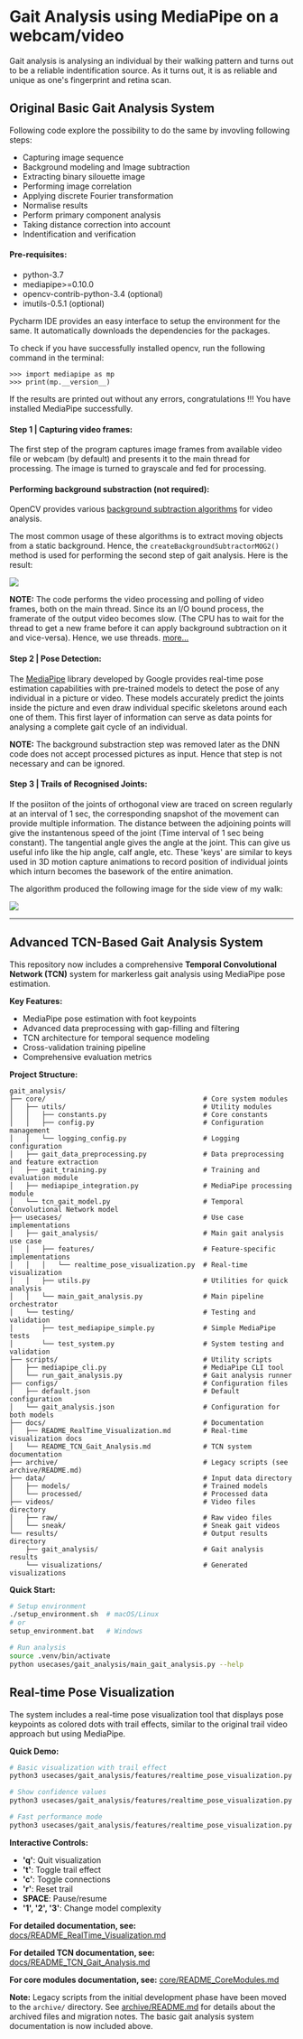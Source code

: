 # Gait Analysis using MediaPipe on a webcam/video

Gait analysis is analysing an individual by their walking pattern and turns out to be a reliable indentification source.
As it turns out, it is as reliable and unique as one's fingerprint and retina scan.

## Original Basic Gait Analysis System

Following code explore the possibility to do the same by invovling following steps:

- Capturing image sequence
- Background modeling and Image subtraction
- Extracting binary silouette image
- Performing image correlation
- Applying discrete Fourier transformation
- Normalise results
- Perform primary component analysis
- Taking distance correction into account
- Indentification and verification

#### Pre-requisites:

- python-3.7
- mediapipe>=0.10.0
- opencv-contrib-python-3.4 (optional)
- imutils-0.5.1 (optional)

Pycharm IDE provides an easy interface to setup the environment for the same.
It automatically downloads the dependencies for the packages.

To check if you have successfully installed opencv, run the following command in the terminal:

```
>>> import mediapipe as mp
>>> print(mp.__version__)
```

If the results are printed out without any errors, congratulations !!!
You have installed MediaPipe successfully.

#### Step 1 | Capturing video frames:

The first step of the program captures image frames from available video file or webcam (by default) and presents it to the main thread for processing.
The image is turned to grayscale and fed for processing.

#### Performing background substraction (not required):

OpenCV provides various [background subtraction algorithms](https://opencv-python-tutroals.readthedocs.io/en/latest/py_tutorials/py_video/py_bg_subtraction/py_bg_subtraction.html#background-subtraction) for video analysis.

The most common usage of these algorithms is to extract moving objects from a static background.
Hence, the `createBackgroundSubtractorMOG2()` method is used for performing the second step of gait analysis.
Here is the result:

![](https://github.com/sarweshshah/gait_analysis/blob/master/results/visualizations/background_subtraction.gif)

**NOTE:** The code performs the video processing and polling of video frames, both on the main thread. Since its an I/O bound process, the framerate of the output video becomes slow. (The CPU has to wait for the thread to get a new frame before it can apply background subtraction on it and vice-versa). Hence, we use threads.
[more...](https://www.pyimagesearch.com/2015/12/21/increasing-webcam-fps-with-python-and-opencv/)

#### Step 2 | Pose Detection:

The [MediaPipe](https://mediapipe.dev/) library developed by Google provides real-time pose estimation capabilities with pre-trained models to detect the pose of any individual in a picture or video. These models accurately predict the joints inside the picture and even draw individual specific skeletons around each one of them.
This first layer of information can serve as data points for analysing a complete gait cycle of an individual.

**NOTE:** The background substraction step was removed later as the DNN code does not accept processed pictures as input. Hence that step is not necessary and can be ignored.

#### Step 3 | Trails of Recognised Joints:

If the posiiton of the joints of orthogonal view are traced on screen regularly at an interval of 1 sec, the corresponding snapshot of the movement can provide multiple information.
The distance between the adjoining points will give the instantenous speed of the joint (Time interval of 1 sec being constant).
The tangential angle gives the angle at the joint. This can give us useful info like the hip angle, calf angle, etc.
These 'keys' are similar to keys used in 3D motion capture animations to record position of individual joints which inturn becomes the basework of the entire animation.

The algorithm produced the following image for the side view of my walk:

![](https://github.com/sarweshshah/gait_analysis/blob/master/results/visualizations/pose_trail.gif)

---

## Advanced TCN-Based Gait Analysis System

This repository now includes a comprehensive **Temporal Convolutional Network (TCN)** system for markerless gait analysis using MediaPipe pose estimation.

**Key Features:**

- MediaPipe pose estimation with foot keypoints
- Advanced data preprocessing with gap-filling and filtering
- TCN architecture for temporal sequence modeling
- Cross-validation training pipeline
- Comprehensive evaluation metrics

**Project Structure:**

```
gait_analysis/
├── core/                                       # Core system modules
│   ├── utils/                                  # Utility modules
│   │   ├── constants.py                        # Core constants
│   │   ├── config.py                           # Configuration management
│   │   └── logging_config.py                   # Logging configuration
│   ├── gait_data_preprocessing.py              # Data preprocessing and feature extraction
│   ├── gait_training.py                        # Training and evaluation module
│   ├── mediapipe_integration.py                # MediaPipe processing module
│   └── tcn_gait_model.py                       # Temporal Convolutional Network model
├── usecases/                                   # Use case implementations
│   ├── gait_analysis/                          # Main gait analysis use case
│   │   ├── features/                           # Feature-specific implementations
│   │   │   └── realtime_pose_visualization.py  # Real-time visualization
│   │   ├── utils.py                            # Utilities for quick analysis
│   │   └── main_gait_analysis.py               # Main pipeline orchestrator
│   └── testing/                                # Testing and validation
│       ├── test_mediapipe_simple.py            # Simple MediaPipe tests
│       └── test_system.py                      # System testing and validation
├── scripts/                                    # Utility scripts
│   ├── mediapipe_cli.py                        # MediaPipe CLI tool
│   └── run_gait_analysis.py                    # Gait analysis runner
├── configs/                                    # Configuration files
│   ├── default.json                            # Default configuration
│   └── gait_analysis.json                      # Configuration for both models
├── docs/                                       # Documentation
│   ├── README_RealTime_Visualization.md        # Real-time visualization docs
│   └── README_TCN_Gait_Analysis.md             # TCN system documentation
├── archive/                                    # Legacy scripts (see archive/README.md)
├── data/                                       # Input data directory
│   ├── models/                                 # Trained models
│   └── processed/                              # Processed data
├── videos/                                     # Video files directory
│   ├── raw/                                    # Raw video files
│   └── sneak/                                  # Sneak gait videos
└── results/                                    # Output results directory
    ├── gait_analysis/                          # Gait analysis results
    └── visualizations/                         # Generated visualizations
```

**Quick Start:**

```bash
# Setup environment
./setup_environment.sh  # macOS/Linux
# or
setup_environment.bat   # Windows

# Run analysis
source .venv/bin/activate
python usecases/gait_analysis/main_gait_analysis.py --help
```

## Real-time Pose Visualization

The system includes a real-time pose visualization tool that displays pose keypoints as colored dots with trail effects, similar to the original trail video approach but using MediaPipe.

**Quick Demo:**

```bash
# Basic visualization with trail effect
python3 usecases/gait_analysis/features/realtime_pose_visualization.py videos/raw/sarwesh.mp4

# Show confidence values
python3 usecases/gait_analysis/features/realtime_pose_visualization.py videos/raw/sarwesh.mp4 --show-confidence

# Fast performance mode
python3 usecases/gait_analysis/features/realtime_pose_visualization.py videos/raw/sarwesh.mp4 --model-complexity 0 --no-trail
```

**Interactive Controls:**

- **'q'**: Quit visualization
- **'t'**: Toggle trail effect
- **'c'**: Toggle connections
- **'r'**: Reset trail
- **SPACE**: Pause/resume
- **'1', '2', '3'**: Change model complexity

**For detailed documentation, see:** [docs/README_RealTime_Visualization.md](docs/README_RealTime_Visualization.md)

**For detailed TCN documentation, see:** [docs/README_TCN_Gait_Analysis.md](docs/README_TCN_Gait_Analysis.md)

**For core modules documentation, see:** [core/README_CoreModules.md](core/README_CoreModules.md)

**Note:** Legacy scripts from the initial development phase have been moved to the `archive/` directory. See [archive/README.md](archive/README.md) for details about the archived files and migration notes. The basic gait analysis system documentation is now included above.
